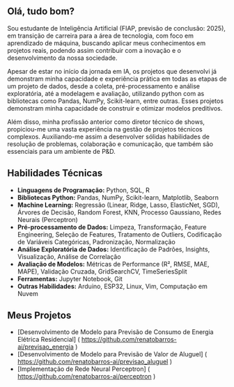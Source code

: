 ## Olá, tudo bom?

Sou estudante de Inteligência Artificial (FIAP, previsão de conclusão: 2025), em transição de carreira para a área de tecnologia, com foco em aprendizado de máquina, buscando aplicar meus conhecimentos em projetos reais, podendo assim contribuir com a inovação e o desenvolvimento da nossa sociedade.

Apesar de estar no início da jornada em IA, os projetos que desenvolvi já demonstram minha capacidade e experiência prática em todas as etapas de um projeto de dados, desde a coleta, pré-processamento e análise exploratória, até a modelagem e avaliação, utilizando python com as bibliotecas como Pandas, NumPy, Scikit-learn, entre outras. Esses projetos demonstram minha capacidade de construir e otimizar modelos preditivos.

Além disso, minha profissão anterior como diretor técnico de shows, propiciou-me uma vasta experiência na gestão de projetos técnicos complexos. Auxiliando-me assim a desenvolver sólidas habilidades de resolução de problemas, colaboração e comunicação, que também são essenciais para um ambiente de P&D.

## Habilidades Técnicas

* **Linguagens de Programação:** Python, SQL, R
* **Bibliotecas Python:** Pandas, NumPy, Scikit-learn, Matplotlib, Seaborn
* **Machine Learning:** Regressão (Linear, Ridge, Lasso, ElasticNet, SGD), Árvores de Decisão, Random Forest, KNN,
Processo Gaussiano, Redes Neurais (Perceptron)
* **Pré-processamento de Dados:** Limpeza, Transformação, Feature Engineering, Seleção de Features, Tratamento
de Outliers, Codificação de Variáveis Categóricas, Padronização, Normalização
* **Análise Exploratória de Dados:** Identificação de Padrões, Insights, Visualização, Análise de Correlação
* **Avaliação de Modelos:** Métricas de Performance (R², RMSE, MAE, MAPE), Validação Cruzada, GridSearchCV,
TimeSeriesSplit
* **Ferramentas:** Jupyter Notebook, Git
* **Outras Habilidades:** Arduino, ESP32, Linux, Vim, Computação em Nuvem

## Meus Projetos

* [Desenvolvimento de Modelo para Previsão de Consumo de Energia Elétrica Residencial] ( https://github.com/renatobarros-ai/previsao_energia )
* [Desenvolvimento de Modelo para Previsão de Valor de Aluguel] ( https://github.com/renatobarros-ai/previsao_aluguel )
* [Implementação de Rede Neural Perceptron] ( https://github.com/renatobarros-ai/perceptron )

